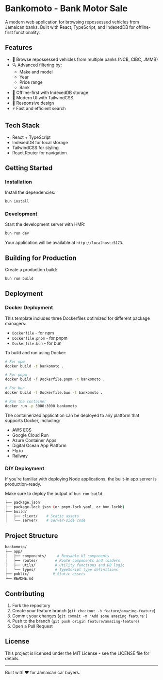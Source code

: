 # Bankomoto - Bank Motor Sale

A modern web application for browsing repossessed vehicles from Jamaican banks. Built with React, TypeScript, and IndexedDB for offline-first functionality.

## Features

- 🚗 Browse repossessed vehicles from multiple banks (NCB, CIBC, JMMB)
- 🔍 Advanced filtering by:
  - Make and model
  - Year
  - Price range
  - Bank
- 💾 Offline-first with IndexedDB storage
- 🎨 Modern UI with TailwindCSS
- 📱 Responsive design
- ⚡️ Fast and efficient search

## Tech Stack

- React + TypeScript
- IndexedDB for local storage
- TailwindCSS for styling
- React Router for navigation

## Getting Started

### Installation

Install the dependencies:

```bash
bun install
```

### Development

Start the development server with HMR:

```bash
bun run dev
```

Your application will be available at `http://localhost:5173`.

## Building for Production

Create a production build:

```bash
bun run build
```

## Deployment

### Docker Deployment

This template includes three Dockerfiles optimized for different package managers:

- `Dockerfile` - for npm
- `Dockerfile.pnpm` - for pnpm
- `Dockerfile.bun` - for bun

To build and run using Docker:

```bash
# For npm
docker build -t bankomoto .

# For pnpm
docker build -f Dockerfile.pnpm -t bankomoto .

# For bun
docker build -f Dockerfile.bun -t bankomoto .

# Run the container
docker run -p 3000:3000 bankomoto
```

The containerized application can be deployed to any platform that supports Docker, including:

- AWS ECS
- Google Cloud Run
- Azure Container Apps
- Digital Ocean App Platform
- Fly.io
- Railway

### DIY Deployment

If you're familiar with deploying Node applications, the built-in app server is production-ready.

Make sure to deploy the output of `bun run build`

```bash
├── package.json
├── package-lock.json (or pnpm-lock.yaml, or bun.lockb)
├── build/
│   ├── client/    # Static assets
│   └── server/    # Server-side code
```

## Project Structure

```bash
bankomoto/
├── app/
│   ├── components/     # Reusable UI components
│   ├── routes/        # Route components and loaders
│   ├── utils/         # Utility functions and DB logic
│   └── types/         # TypeScript type definitions
├── public/           # Static assets
└── README.md
```

## Contributing

1. Fork the repository
2. Create your feature branch (`git checkout -b feature/amazing-feature`)
3. Commit your changes (`git commit -m 'Add some amazing feature'`)
4. Push to the branch (`git push origin feature/amazing-feature`)
5. Open a Pull Request

## License

This project is licensed under the MIT License - see the LICENSE file for details.

---

Built with ❤️ for Jamaican car buyers.
